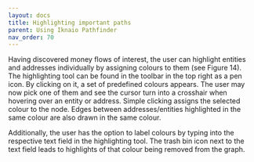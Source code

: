 ```yaml
---
layout: docs
title: Highlighting important paths
parent: Using Iknaio Pathfinder
nav_order: 70
---
```


Having discovered money flows of interest, the user can highlight entities and addresses individually by assigning colours to them (see Figure 14). The highlighting tool can be found in the toolbar in the top right as a pen icon. By clicking on it, a set of predefined colours appears. The user may now pick one of them and see the cursor turn into a crosshair when hovering over an entity or address. Simple clicking assigns the selected colour to the node. Edges between addresses/entities highlighted in the same colour are also drawn in the same colour.

Additionally, the user has the option to label colours by typing into the respective text field in the highlighting tool. The trash bin icon next to the text field leads to highlights of that colour being removed from the graph.


